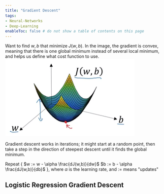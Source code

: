 ```yaml
---
title: "Gradient Descent"
tags:
- Neural-Networks
- Deep-Learning
enableToc: false # do not show a table of contents on this page
---
```

Want to find $w,b$ that minimize $J(w,b)$.  In the image, the gradient is convex, meaning that there is one global minimum instead of several local minimum, and helps us define what cost function to use.
![](notes/imgs/GradientDescentimg.png)

Gradient descent works in iterations; it might start at a random point, then take a step in the direction of steepest descent until it finds the global minimum.

Repeat {
$w := w - \alpha \frac{dJ(w,b)}{dw}$
$b := b - \alpha \frac{dJ(w,b)}{db}$
}, where $\alpha$ is the learning rate, and := means "updates"
## Logistic Regression Gradient Descent

